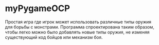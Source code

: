 # myPygameOCP
Простая игра где игрок может использовать различные типы оружия для борьбы с монстрами. Программа спроектирована таким образом, чтобы легко можно было добавлять новые типы оружия, не изменяя существующий код бойцов или механизм боя.
